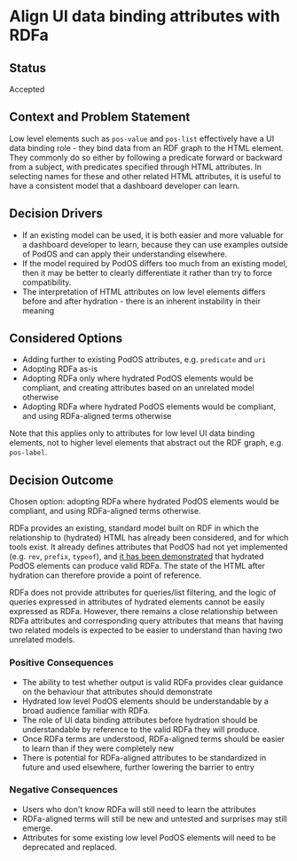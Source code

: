 # Align UI data binding attributes with RDFa

## Status

Accepted

## Context and Problem Statement

Low level elements such as `pos-value` and `pos-list` effectively have a UI data
binding role - they bind data from an RDF graph to the HTML element. They
commonly do so either by following a predicate forward or backward from a
subject, with predicates specified through HTML attributes. In selecting names
for these and other related HTML attributes, it is useful to have a consistent
model that a dashboard developer can learn.

## Decision Drivers

- If an existing model can be used, it is both easier and more valuable for a
  dashboard developer to learn, because they can use examples outside of PodOS
  and can apply their understanding elsewhere.
- If the model required by PodOS differs too much from an existing model, then
  it may be better to clearly differentiate it rather than try to force
  compatibility.
- The interpretation of HTML attributes on low level elements differs before and
  after hydration - there is an inherent instability in their meaning

## Considered Options

- Adding further to existing PodOS attributes, e.g. `predicate` and `uri`
- Adopting RDFa as-is
- Adopting RDFa only where hydrated PodOS elements would be compliant, and
  creating attributes based on an unrelated model otherwise
- Adopting RDFa where hydrated PodOS elements would be compliant, and using
  RDFa-aligned terms otherwise

Note that this applies only to attributes for low level UI data binding
elements, not to higher level elements that abstract out the RDF graph, e.g.
`pos-label`.

## Decision Outcome

Chosen option: adopting RDFa where hydrated PodOS elements would be compliant,
and using RDFa-aligned terms otherwise.

RDFa provides an existing, standard model built on RDF in which the relationship
to (hydrated) HTML has already been considered, and for which tools exist. It
already defines attributes that PodOS had not yet implemented (e.g. `rev`,
`prefix`, `typeof`), and
[it has been demonstrated](https://github.com/pod-os/PodOS/issues/43#issuecomment-2838813437)
that hydrated PodOS elements can produce valid RDFa. The state of the HTML after
hydration can therefore provide a point of reference.

RDFa does not provide attributes for queries/list filtering, and the logic of
queries expressed in attributes of hydrated elements cannot be easily expressed
as RDFa. However, there remains a close relationship between RDFa attributes and
corresponding query attributes that means that having two related models is
expected to be easier to understand than having two unrelated models.

### Positive Consequences

- The ability to test whether output is valid RDFa provides clear guidance on
  the behaviour that attributes should demonstrate
- Hydrated low level PodOS elements should be understandable by a broad audience
  familiar with RDFa.
- The role of UI data binding attributes before hydration should be
  understandable by reference to the valid RDFa they will produce.
- Once RDFa terms are understood, RDFa-aligned terms should be easier to learn
  than if they were completely new
- There is potential for RDFa-aligned attributes to be standardized in future
  and used elsewhere, further lowering the barrier to entry

### Negative Consequences

- Users who don't know RDFa will still need to learn the attributes
- RDFa-aligned terms will still be new and untested and surprises may still
  emerge.
- Attributes for some existing low level PodOS elements will need to be
  deprecated and replaced.
